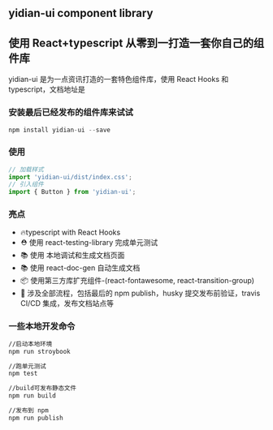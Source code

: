 ## yidian-ui component library

## 使用 React+typescript 从零到一打造一套你自己的组件库

yidian-ui 是为一点资讯打造的一套特色组件库，使用 React Hooks 和 typescript，文档地址是

### 安装最后已经发布的组件库来试试

```javascript
npm install yidian-ui --save
```

### 使用

```javascript
// 加载样式
import 'yidian-ui/dist/index.css';
// 引入组件
import { Button } from 'yidian-ui';
```

### 亮点

- 🔥typescript with React Hooks
- ⛑️ 使用 react-testing-library 完成单元测试
- 📚 使用  本地调试和生成文档页面
- 📚 使用 react-doc-gen 自动生成文档
- 📦 使用第三方库扩充组件-(react-fontawesome, react-transition-group)
- 🎉 涉及全部流程，包括最后的 npm publish，husky 提交发布前验证，travis CI/CD 集成，发布文档站点等

### 一些本地开发命令

```bash
//启动本地环境
npm run stroybook

//跑单元测试
npm test

//build可发布静态文件
npm run build

//发布到 npm
npm run publish
```
